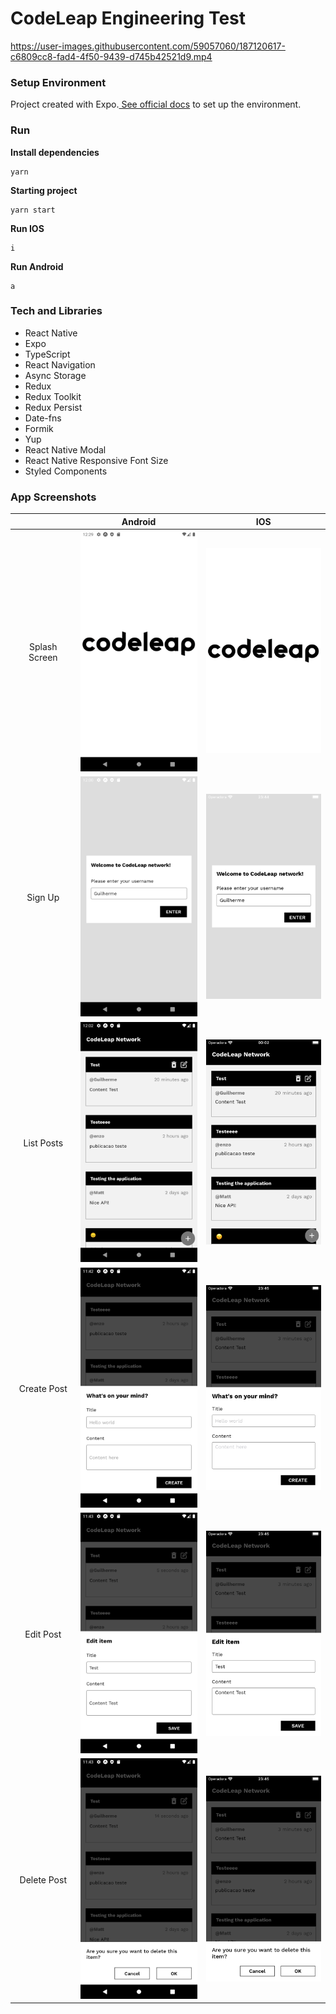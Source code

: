 # CodeLeap Engineering Test

https://user-images.githubusercontent.com/59057060/187120617-c6809cc8-fad4-4f50-9439-d745b42521d9.mp4

### Setup Environment

Project created with Expo.[ See official docs](https://docs.expo.dev/) to set up the environment.

### Run

**Install dependencies**

```
yarn
```

**Starting project**

```
yarn start
```

**Run IOS**

```
i
```

**Run Android**

```
a
```

### Tech and Libraries

- React Native
- Expo
- TypeScript
- React Navigation
- Async Storage
- Redux
- Redux Toolkit
- Redux Persist
- Date-fns
- Formik
- Yup
- React Native Modal
- React Native Responsive Font Size
- Styled Components


### App Screenshots

|               |                             Android                             |                             IOS                             |
| :-----------: | :-------------------------------------------------------------: | :---------------------------------------------------------: |
| Splash Screen | <img src="./docs/images/android/splash_screen.png" width="200"> | <img src="./docs/images/ios/splash_screen.png" width="200"> |
|    Sign Up    |    <img src="./docs/images/android/sign_up.png" width="200">    |    <img src="./docs/images/ios/sign_up.png" width="200">    |
|  List Posts   |  <img src="./docs/images/android/list_posts.png" width="200">   |  <img src="./docs/images/ios/list_posts.png" width="200">   |
|  Create Post  |  <img src="./docs/images/android/create_post.png" width="200">  |  <img src="./docs/images/ios/create_post.png" width="200">  |
|   Edit Post   |   <img src="./docs/images/android/edit_post.png" width="200">   |   <img src="./docs/images/ios/edit_post.png" width="200">   |
|  Delete Post  |  <img src="./docs/images/android/delete_post.png" width="200">  |  <img src="./docs/images/ios/delete_post.png" width="200">  |
